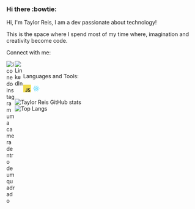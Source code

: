 ### Hi there :bowtie:

Hi, I'm Taylor Reis, I am a dev passionate about technology!

This is the space where I spend most of my time where, imagination and creativity become code.
<p>
Connect with me:
</p>
<a href="https://www.instagram.com/taylor__reis" rel="nofollow">
<img align="left" alt="icone do instagram uma camera dentro de um quadrado" width="22px" src="https://camo.githubusercontent.com/c80f9763ed06d4ab9fbcc1a74b8b74cd95e4c7f82d3f1f70233994f236a0faeb/68747470733a2f2f63646e2e6a7364656c6976722e6e65742f6e706d2f73696d706c652d69636f6e734076332f69636f6e732f696e7374616772616d2e737667" data-canonical-src="https://cdn.jsdelivr.net/npm/simple-icons@v3/icons/instagram.svg" style="max-width: 100%;">
</a> <a href="https://www.linkedin.com/in/edmilson-t-reis/" rel="nofollow">
<img align="left" alt="LinkedIn" width="22px" src="https://camo.githubusercontent.com/d659d2bac00c01b42bffbae84bdc121e828b8fecd5b4949ffa2575f5d9e4a371/68747470733a2f2f63646e2e6a7364656c6976722e6e65742f6e706d2f73696d706c652d69636f6e734076332f69636f6e732f6c696e6b6564696e2e737667" data-canonical-src="https://cdn.jsdelivr.net/npm/simple-icons@v3/icons/linkedin.svg" style="max-width: 100%;">
</a>
<br>
<p>
Languages and Tools:
</p>



<img height="20" src="https://raw.githubusercontent.com/github/explore/80688e429a7d4ef2fca1e82350fe8e3517d3494d/topics/javascript/javascript.png" max-heigth="100%"> <img height="20" src="https://raw.githubusercontent.com/github/explore/80688e429a7d4ef2fca1e82350fe8e3517d3494d/topics/react/react.png" max-heigth="100%">

![Taylor Reis GitHub stats](https://github-readme-stats.vercel.app/api?username=TaylorReis-lab&show_icons=true&theme=transparent)
<br>
![Top Langs](https://github-readme-stats.vercel.app/api/top-langs/?username=TaylorReis-lab&layout=compact)
